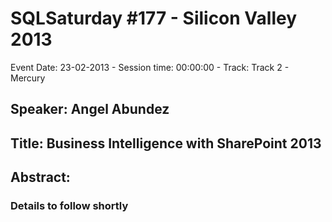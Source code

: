 # SQLSaturday #177 - Silicon Valley 2013
Event Date: 23-02-2013 - Session time: 00:00:00 - Track: Track 2 - Mercury
## Speaker: Angel Abundez
## Title: Business Intelligence with SharePoint 2013
## Abstract:
### Details to follow shortly

